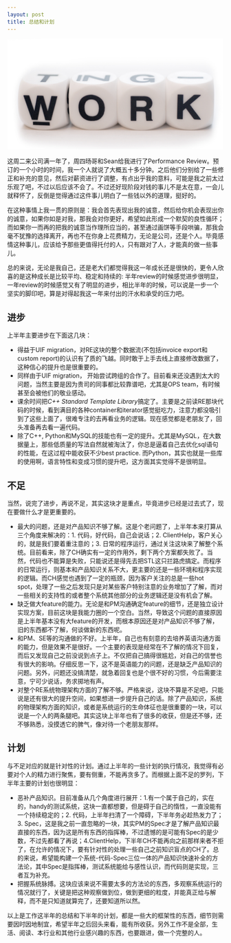 ```yaml
---
layout: post
title: 总结和计划
---
```

<div id="topic"><img src="/images/posts/summary.png" alt="summary and schedule"/></div>

这周二来公司满一年了，周四旸哥和Sean给我进行了Performance Review。预订的一个小时的时间，我一个人就说了大概五十多分钟。之后他们分别给了一些修正和补充的意见，然后对薪资进行了调整，有点出乎我的意料，可能是我之前太过乐观了吧，不过以后应该不会了。不过还好现阶段对钱的事儿不是太在意，一会儿就释怀了，反倒是觉得通过这件事儿<span id='edu'>明白了一些钱以外的道理</span>，挺好的。

在这种事情上我一贯的原则是：我会首先表现出我的诚意，然后给你机会表现出你的诚意，如果你如是对我，那我会对你更好，希望如此形成一个<span id='edu'>默契的良性循环</span>；而如果你一而再的把我的诚意当作理所应当的，甚至通过画饼等手段哄骗，那我会毫不犹豫的选择离开，再也不在你身上花费精力，无论是公司，还是个人。<span id='edu'>毕竟感情这种事儿，应该给予那些更值得托付的人，只有跟对了人，才能真的做一些事儿</span>。

总的来说，无论是我自己，还是老大们都觉得我这一年成长还是很快的，更令人欣喜的是这种成长是比较<span id='edu'>平均</span>、<span id='edu'>稳定</span>和<span id='edu'>持续</span>的: 半年review的时候感觉进步很明显，一年review的时候感觉又有了明显的进步，相比半年的时候，可以说是<span id='edu'>一步一个坚实的脚印</span>吧，算是对得起我这一年来付出的汗水和承受的压力吧。

## 进步
上半年主要进步在下面这几块：

*   得益于UIF migration，对RE这块的整个<span id='edu'>数据流</span>(不包括invoice export和custom report)的认识有了质的飞越。同时敢于上手去线上直接修改数据了，这种信心的提升也是很重要的。
*   同样由于UIF migration， 开始尝试<span id='edu'>跨组的合作</span>了。目前看来还没遇到太大的问题，当然主要是因为贵司的同事都比较靠谱吧，尤其是OPS team，有时候甚至会被他们的敬业感动。
*   课余时间把*C++ Standard Template Library*搞定了。主要是之前读RE那块代码的时候，看到满目的各种container和iterator感觉挺吃力，注意力都没吸引到了这些上面了，很难专注的去再看业务的逻辑。现在感觉都是老朋友了，回头准备再去看一遍代码。
*   除了C++, <span id='edu'>Python和MySQL的技能</span>也有一定的提升。尤其是MySQL，在大数据量上，那些低质量的写法自然就被淘汰了，你总是逼着自己去优化sql语句的性能，在这过程中能收获不少best practice. 而Python，其实也就是一些库的使用啊，语言特性和变成习惯的提升吧，这方面其实觉得不是很明显。

## 不足
当然，说完了进步，再说不足，其实这块才是重点，毕竟进步已经是过去式了，现在要做什么才是更重要的。

-   最大的问题，还是<span id='edu'>对产品知识不够了解</span>。这是个老问题了，上半年本来打算从三个角度来解决的：1. <span id='edu'>代码</span>，好代码，自己会说话；2. <span id='edu'>ClientHelp</span>，客户关心的，就是我们要着重注意的；3. <span id='edu'>日常的程序运行</span>，通过关注这块来了解整个系统。目前看来，除了CH确实有一定的作用外，剩下两个方案都失败了。当然，代码也不能算是失败，只能说还是得先去把STL这只拦路虎搞定。而程序的日常运行，则基本和产品知识关系不大，更主要的还是一些<span id='edu'>环境和程序实现的逻辑</span>。而CH感觉也遇到了一定的瓶颈，因为<span id='edu'>客户关注的总是一些hot spot</span>，处理了一些之后发现只是对某些客户特别注意的业务增加了了解，而对一些<span id='edu'>相关的支持性</span>的或者整个系统<span id='edu'>其他部分的业务逻辑</span>还是没有机会了解。
-    <span id='edu'>缺乏做大feature的能力</span>。无论是<span id='edu'>和PM沟通确定feature的细节</span>，还是<span id='edu'>独立设计实现方案</span>，目前这块是我能力圈的一个空白。当然，导致这个问题的直接原因是上半年基本没有大feature的开发，而根本原因还是对产品知识不够了解，旧的东西都不了解，何谈做新的东西呢。
-    <span id='edu'>和PM、SE等的沟通做的不好</span>。上半年，自己也有刻意的去培养英语沟通方面的能力，但是效果不是很好。一个主要的表现是<span id='edu'>经常在不了解的情况下回复，而后又发现自己之前没说到点子上</span>。不仅把自己搞得很尴尬，对自己的信誉也有很大的影响。仔细反思一下，这不是英语能力的问题，还是缺乏产品知识的问题。另外，<span id='edu'>问题还没搞清楚，就急着回复</span>也是个很不好的习惯，今后需要注意，<span id='edu'>宁可少说话，务求掷地有声</span>。
-    <span id='edu'>对整个RE系统物理架构方面的了解不够</span>。严格来说，这块不算是不足吧，只能说是还有很大的提升空间，如果想进一步提升自己的话。除了产品知识，系统的物理架构方面的知识，或者是系统运行的生命体征也是很重要的一块，可以说是一个人的两条腿吧。其实这块上半年也有了很多的收获，但是还不够，<span id='edu'>还不够熟悉，没摸透它的脾气，像对待一个老朋友那样</span>。

## 计划
与不足对应的就是针对性的计划。通过上半年的一些计划的执行情况，我觉得有必要<span id='edu'>对个人的精力进行聚焦</span>，要有侧重，不能再贪多了。而根据上面不足的罗列，下半年主要的计划也很明显：

-   <span id='edu'>恶补产品知识</span>。目前准备从几个角度进行展开：1.有一个属于自己的，实在的，handy的<span id='edu'>测试系统</span>，这块一直都想要，但是碍于自己的惰性，一直没能有一个持续稳定的；2. <span id='edu'>代码</span>，上半年扫清了一个障碍，下半年务必趁热发力了；3. <span id='edu'>Spec</span>，这是我之前一直忽略的一块，其实PM的Spec才是了解产品知识最直接的东西，因为这是所有东西的指挥棒，不过遗憾的是可能有Spec的是少数，不过先都看了再说；4.<span id='edu'>ClientHelp</span>，下半年CH不能再向之前那样来者不拒了，在允许的情况下，要有针对性的处理一些自己之前知识盲点的CH了。总的来说，希望能构建一个<span id='edu'>系统-代码-Spec</span>三位一体的<span id='edu'>产品知识快速补全的方法论</span>，其中<span id='edu'>Spec是指挥棒，测试系统能给与感性认识，而代码则是实现</span>，三者互为补充。
-   <span id='edu'>把握系统脉搏</span>。这块应该来说不需要太多的方法论的东西，多观察系统运行的情况就行了，关键是<span id='edu'>把这种观察做到位，做到更细的粒度，并能真正给与解释</span>，而不是只知道就算完了，还要知道所以然。

以上是工作这半年的总结和下半年的计划，都是一些大的框架性的东西，细节则需要因时因地制宜，希望半年之后回头来看，能有所收获。另外<span id='edu'>工作不是全部，生活、阅读、本行业和其他行业感兴趣的东西</span>，也要跟进，做一个完整的人。
